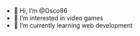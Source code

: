 - 👋 Hi, I’m @Osco86
- 👀 I’m interested in video games
- 🌱 I’m currently learning web development

<!---
Osco86/Osco86 is a ✨ special ✨ repository because its `README.md` (this file) appears on your GitHub profile.
You can click the Preview link to take a look at your changes.
--->
